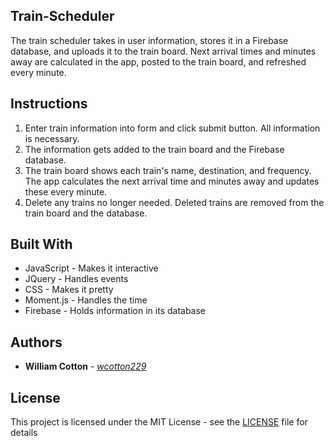 ## Train-Scheduler

The train scheduler takes in user information, stores it in a Firebase database, and uploads it to the train board. Next arrival times and minutes away are calculated in the app, posted to the train board, and refreshed every minute.

## Instructions

1. Enter train information into form and click submit button. All information is necessary.
2. The information gets added to the train board and the Firebase database.
3. The train board shows each train's name, destination, and frequency. The app calculates the next arrival time and minutes away and updates these every minute.
4. Delete any trains no longer needed. Deleted trains are removed from the train board and the database.

## Built With

* JavaScript - Makes it interactive
* JQuery - Handles events
* CSS - Makes it pretty
* Moment.js - Handles the time
* Firebase - Holds information in its database

## Authors

* **William Cotton** - *[wcotton229](https://github.com/wcotton229)*

## License

This project is licensed under the MIT License - see the [LICENSE](https://opensource.org/osd) file for details

